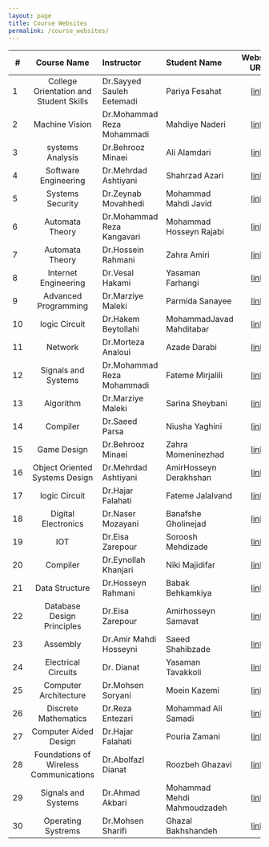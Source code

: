 ```yaml
---
layout: page
title: Course Websites
permalink: /course_websites/
---
```


| # |       Course Name                      |   Instructor     |   Student Name   | Website URL           |Email Sent|
|---|:--------------------------------------:|:-----------------|:-----------------|:---------------------:|:--------:|
| 1 | College Orientation and Student Skills |Dr.Sayyed Sauleh Eetemadi  | Pariya Fesahat            | [link](https://sauleh.github.io/co98) | - |
| 2 |            Machine Vision              |Dr.Mohammad Reza Mohammadi |Mahdiye Naderi             | [link](https://mnaderi98.github.io/Machine-Vision/) | Yes |
| 3 |           systems Analysis             |Dr.Behrooz Minaei          |Ali Alamdari               | [link](https://ali6600alamdari.github.io/course_template/) | Yes |
| 4 |         Software Engineering           |Dr.Mehrdad Ashtiyani       |Shahrzad Azari             | [link](https://shahrzadazari.github.io/software_engineering/) | Yes |
| 5 |           Systems Security             |Dr.Zeynab Movahhedi        |Mohammad Mahdi Javid       | [link](mahdi-javid.github.io/computer-systems-security) | Yes |
| 6 |           Automata Theory              |Dr.Mohammad Reza Kangavari |Mohammad Hosseyn Rajabi    | [link](https://rajabi78.github.io/course_template/) | Yes |
| 7 |           Automata Theory              |Dr.Hossein Rahmani         |Zahra Amiri                | [link](https://zahra-amiri.github.io/Automata_Theory/) | Yes |
| 8 |         Internet Engineering           |Dr.Vesal Hakami            |Yasaman Farhangi           | [link](https://yasamanfarhangi.github.io/Internet_Engineering/) | Yes|
| 9 |         Advanced Programming           |Dr.Marziye Maleki          |Parmida Sanayee            | [link](https://parmiida.github.io/ap98/) | Yes |
|10 |            logic Circuit               |Dr.Hakem Beytollahi        |MohammadJavad Mahditabar   | [link](https://mjavadmt.github.io/lc98/) | Yes |
|11 |                Network                 |Dr.Morteza Analoui         |Azade Darabi               | [link](https://azadehdarabi.github.io/Network/) | Yes |
|12 |         Signals and Systems            |Dr.Mohammad Reza Mohammadi |Fateme Mirjalili           | [link](https://fatememirjalili2000.github.io/course_template/) | Yes |
|13 |               Algorithm                |Dr.Marziye Maleki          |Sarina Sheybani            | [link](https://sarina-sh.github.io/course_algorithm/) | Yes |
|14 |               Compiler                 |Dr.Saeed Parsa             |Niusha Yaghini             | [link](https://niusha-yaghini.github.io/course_template/) | Yes |
|15 |              Game Design               |Dr.Behrooz Minaei          |Zahra Momeninezhad         | [link](https://zahramomeni.github.io/Game_Design/) | Yes |
|16 |    Object Oriented Systems Design      |Dr.Mehrdad Ashtiyani       |AmirHosseyn Derakhshan     | [link](https://ahderakhshan.github.io/course_template/) | Yes |
|17 |           logic Circuit                |Dr.Hajar Falahati          |Fateme Jalalvand           | [link](https://fjalalvand.github.io/logic_circuit/) | Yes |
|18 |         Digital Electronics            |Dr.Naser Mozayani          |Banafshe Gholinejad        | [link](banafshehgholinejad802@gmail.com) | Yes |
|19 |                IOT                     |Dr.Eisa Zarepour           |Soroosh Mehdizade          | [link](https://sorooshmz.github.io/course_template/) | Yes |
|20 |              Compiler                  |Dr.Eynollah Khanjari       |Niki Majidifar             | [link](https://nikimajidifard.github.io/compilers/) | Yes |
|21 |          Data Structure                |Dr.Hosseyn Rahmani         |Babak Behkamkiya           | [link](https://babakbehkamkia.github.io/course_template/) | Yes |
|22 |      Database Design Principles        |Dr.Eisa Zarepour           |Amirhosseyn Samavat        | [link](https://amirsmvt.github.io/Database/) | Yes |
|23 |             Assembly                   |Dr.Amir Mahdi Hosseyni     |Saeed Shahibzade           | [link](https://saeedshahib.github.io/course_template/) | Yes |
|24 |        Electrical Circuits             |Dr. Dianat                 |Yasaman Tavakkoli          | [link](https://yasamant.github.io/course_template/) | Yes |
|25 |       Computer Architecture            |Dr.Mohsen Soryani          |Moein Kazemi               | [link](https://moein1379.github.io/course_template/) | Yes |                  
|26 |       Discrete Mathematics             |Dr.Reza Entezari           |Mohammad Ali Samadi        | [link](https://masamadi6474.github.io/ostaddars/) | Yes |
|27 |       Computer Aided Design            |Dr.Hajar Falahati          |Pouria Zamani              | [link](https://pouria-zamani.github.io/course_template/) | Yes |
|28 |  Foundations of Wireless Communications|Dr.Abolfazl Dianat         |Roozbeh Ghazavi            | [link](https://roozbehghazavi.github.io/course_template/) | Yes |
|29 |  Signals and Systems                   |Dr.Ahmad Akbari            |Mohammad Mehdi Mahmoudzadeh| [link](https://mahmoud2560.github.io/course_template/) | Yes |
|30 |  Operating Systrems                    |Dr.Mohsen Sharifi          |Ghazal Bakhshandeh         | [link](https://ghazalbn.github.io/operating_systems/) |  Yes|